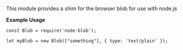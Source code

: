 This module provides a shim for the browser blob for use with node.js


**Example Usage**
```
const Blob = require('node-blob');

let myBlob = new Blob(["something"], { type: 'text/plain' });

```